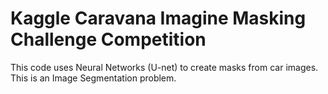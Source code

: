 # Kaggle Caravana Imagine Masking Challenge Competition

This code uses Neural Networks (U-net) to create masks from car images. This is an Image Segmentation problem.
